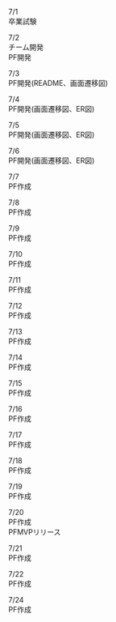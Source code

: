 7/1<br>
  卒業試験<br>

7/2<br>
  チーム開発<br>
  PF開発<br>

7/3<br>
  PF開発(README、画面遷移図)<br>

7/4<br>
  PF開発(画面遷移図、ER図)<br>

7/5<br>
  PF開発(画面遷移図、ER図)<br>

7/6<br>
  PF開発(画面遷移図、ER図)<br>

7/7<br>
  PF作成<br>

7/8<br>
  PF作成<br>

7/9<br>
  PF作成<br>

7/10<br>
  PF作成<br>

7/11<br>
  PF作成<br>

7/12<br>
  PF作成<br>

7/13<br>
  PF作成<br>

7/14<br>
  PF作成<br>

7/15<br>
  PF作成<br>

7/16<br>
  PF作成<br>

7/17<br>
  PF作成<br>

7/18<br>
  PF作成<br>

7/19<br>
  PF作成<br>

7/20<br>
  PF作成<br>
  PFMVPリリース<br>

7/21<br>
  PF作成<br>

7/22<br>
  PF作成<br>

7/24<br>
  PF作成<br>
